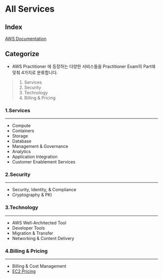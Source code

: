 All Services
===========
Index
--------

[AWS Documentation][a]

Categorize
------------
[a]: https://docs.aws.amazon.com/en_us/index.html
+ AWS Practitioner 에 등장하는 다양한 서비스들을 Practitioner Exam의 Part에 맞춰 4가지로 분류합니다.
> 1. Services
> 2. Security
> 3. Technology
> 4. Billing & Pricing

### 1.Services
----------
+ Compute
+ Containers
+ Storage
+ Database
+ Management & Governance
+ Analytics
+ Application Integration
+ Customer Enablement Services

### 2.Security
----------
+ Security, Identity, & Compliance
+ Cryptography & PKI

### 3.Technology
----------
+ AWS Well-Architected Tool
+ Developer Tools
+ Migration & Transfer
+ Networking & Content Delivery

### 4.Billing & Pricing
----------
+ Billing & Cost Management
+ [EC2 Pricing][ec2]

[ec2]:https://aws.amazon.com/ko/ec2/pricing/
